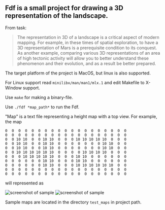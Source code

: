 
## Fdf is a small project for drawing a 3D representation of the landscape.

From task: 
>The representation in 3D of a landscape is a critical aspect of modern mapping. For
>example, in these times of spatial exploration, to have a 3D representation of Mars is a
>prerequisite condition to its conquest. As another example, comparing various 3D representations of an area of high tectonic activity will allow you to better understand these
>phenomenon and their evolution, and as a result be better prepared.

The target platform of the project is MacOS, but linux is also supported.

For Linux support read ```minilibx/man/man1/mlx.1``` and edit Makefile to X-Window support.

Use `make` for making a binary-file.

Use `./fdf *map_path*` to run the Fdf.

"Map" is a text file representing a height map with a top view.
For example, the map
```
0  0  0  0  0  0  0  0  0  0  0  0  0  0  0  0  0  0  0
0  0  0  0  0  0  0  0  0  0  0  0  0  0  0  0  0  0  0
0  0 10 10  0  0 10 10  0  0  0 10 10 10 10 10  0  0  0
0  0 10 10  0  0 10 10  0  0  0  0  0  0  0 10 10  0  0
0  0 10 10  0  0 10 10  0  0  0  0  0  0  0 10 10  0  0
0  0 10 10 10 10 10 10  0  0  0  0 10 10 10 10  0  0  0
0  0  0 10 10 10 10 10  0  0  0 10 10  0  0  0  0  0  0
0  0  0  0  0  0 10 10  0  0  0 10 10  0  0  0  0  0  0
0  0  0  0  0  0 10 10  0  0  0 10 10 10 10 10 10  0  0
0  0  0  0  0  0  0  0  0  0  0  0  0  0  0  0  0  0  0
0  0  0  0  0  0  0  0  0  0  0  0  0  0  0  0  0  0  0
```
will represented as

![screenshot of sample](https://github.com/heybellakrim/fdf/blob/d3d20fceba1e3935ed3fef5bb3d7daaf2cc750c7/Screen%20Shot%202022-02-27%20at%209.07.56%20PM.png)
![screenshot of sample](https://github.com/heybellakrim/fdf/blob/38c68d20a1ccaab7332877a1a5bfeb2e067535f7/Screen%20Shot%202022-03-03%20at%206.10.02%20PM.png)

Sample maps are located in the directory `test_maps` in project path.
